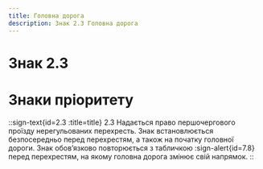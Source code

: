```yaml
---
title: Головна дорога
description: Знак 2.3 Головна дорога
---
```

# Знак 2.3
# Знаки пріоритету
::sign-text{id=2.3 :title=title}
2.3 Надається право першочергового проїзду нерегульованих перехресть.
Знак встановлюється безпосередньо перед перехрестям, а також на початку головної дороги. Знак обов’язково повторюється з табличкою :sign-alert{id=7.8} перед перехрестям, на якому головна дорога змінює свій напрямок.
::